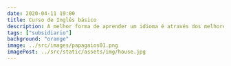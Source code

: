 ```yaml
---
date: 2020-04-11 19:00
title: Curso de Inglês básico
description: A melhor forma de aprender um idioma é através dos melhores escritores da língua.
tags: ["subsidiario"]
background: "orange"
image: ../src/images/papagaios01.png
imagePost: ../src/static/assets/img/house.jpg
---
```


